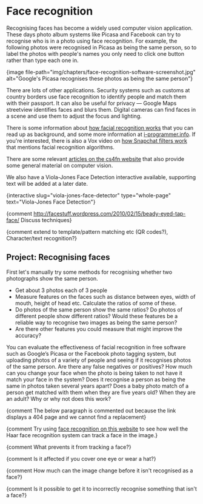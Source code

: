 # Face recognition

Recognising faces has become a widely used computer vision application.
These days photo album systems like Picasa and Facebook can try to recognise who is in a photo using face recognition.
For example, the following photos were recognised in Picasa as being the same person, so to label the photos with people's names you only need to click one button rather than type each one in.

{image file-path="img/chapters/face-recognition-software-screenshot.jpg" alt="Google's Picasa recognises these photos as being the same person"}

There are lots of other applications.
Security systems such as customs at country borders use face recognition to identify people and match them with their passport.
It can also be useful for privacy — Google Maps streetview identifies faces and blurs them.
Digital cameras can find faces in a scene and use them to adjust the focus and lighting.

There is some information about [how facial recognition works](http://electronics.howstuffworks.com/gadgets/high-tech-gadgets/facial-recognition.htm) that you can read up as background, and some more information at [i-programmer.info](http://www.i-programmer.info/babbages-bag/1091-face-recognition.html).
If you're interested, there is also a Vox video on [how Snapchat filters work](https://www.youtube.com/watch?v=Pc2aJxnmzh0) that mentions facial recognition algorithms.

There are some relevant [articles on the cs4fn website](http://www.cs4fn.org/vision/) that also provide some general material on computer vision.

We also have a Viola-Jones Face Detection interactive available, supporting text will be added at a later date.

{interactive slug="viola-jones-face-detector" type="whole-page" text="Viola-Jones Face Detection"}

{comment http://facestuff.wordpress.com/2010/02/15/beady-eyed-tap-face/ Discuss techniques}

{comment extend to template/pattern matching etc (QR codes?), Character/text recognition?}

## Project: Recognising faces

First let's manually try some methods for recognising whether two photographs show the same person.

- Get about 3 photos each of 3 people
- Measure features on the faces such as distance between eyes, width of mouth, height of head etc.
  Calculate the ratios of some of these.
- Do photos of the same person show the same ratios? Do photos of different people show different ratios?
  Would these features be a reliable way to recognise two images as being the same person?
- Are there other features you could measure that might improve the accuracy?

You can evaluate the effectiveness of facial recognition in free software such as Google’s Picasa or the Facebook photo tagging system, but uploading photos of a variety of people and seeing if it recognises photos of the same person.
Are there any false negatives or positives?
How much can you change your face when the photo is being taken to not have it match your face in the system?
Does it recognise a person as being the same in photos taken several years apart?
Does a baby photo match of a person get matched with them when they are five years old?
When they are an adult?
Why or why not does this work?


{comment The below paragraph is commented out because the link displays a 404 page and we cannot find a replacement}

{comment Try using [face recognition on this website](https://inspirit.github.com/jsfeat/sample_haar_face.html) to see how well the Haar face recognition system can track a face in the image.}

{comment What prevents it from tracking a face?}

{comment Is it affected if you cover one eye or wear a hat?}

{comment How much can the image change before it isn't recognised as a face?}

{comment Is it possible to get it to incorrectly recognise something that isn't a face?}
